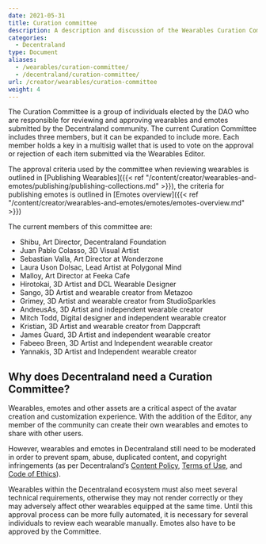 ```yaml
---
date: 2021-05-31
title: Curation committee
description: A description and discussion of the Wearables Curation Committee
categories:
  - Decentraland
type: Document
aliases:
  - /wearables/curation-committee/
  - /decentraland/curation-committee/
url: /creator/wearables/curation-committee
weight: 4
---
```


The Curation Committee is a group of individuals elected by the DAO who are responsible for reviewing and approving wearables and emotes submitted by the Decentraland community. The current Curation Committee includes three members, but it can be expanded to include more. Each member holds a key in a multisig wallet that is used to vote on the approval or rejection of each item submitted via the Wearables Editor.

The approval criteria used by the committee when reviewing wearables is outlined in [Publishing Wearables]({{< ref "/content/creator/wearables-and-emotes/publishing/publishing-collections.md" >}}), the criteria for publishing emotes is outlined in [Emotes overview]({{< ref "/content/creator/wearables-and-emotes/emotes/emotes-overview.md" >}})

The current members of this committee are:

- Shibu, Art Director, Decentraland Foundation
- Juan Pablo Colasso, 3D Visual Artist
- Sebastian Valla, Art Director at Wonderzone
- Laura Uson Dolsac, Lead Artist at Polygonal Mind
- Malloy, Art Director at Feeka Cafe
- Hirotokai, 3D Artist and DCL Wearable Designer
- Sango, 3D Artist and wearable creator from Metazoo
- Grimey, 3D Artist and wearable creator from StudioSparkles
- AndreusAs, 3D Artist and independent wearable creator
- Mitch Todd, Digital designer and independent wearable creator
- Kristian, 3D Artist and wearable creator from Dappcraft
- James Guard, 3D Artist and independent wearable creator
- Fabeeo Breen, 3D Artist and Independent wearable creator
- Yannakis, 3D Artist and Independent wearable creator


## Why does Decentraland need a Curation Committee?

Wearables, emotes and other assets are a critical aspect of the avatar creation and customization experience. With the addition of the Editor, any member of the community can create their own wearables and emotes to share with other users.

However, wearables and emotes in Decentraland still need to be moderated in order to prevent spam, abuse, duplicated content, and copyright infringements (as per Decentraland’s [Content Policy](https://decentraland.org/content), [Terms of Use](https://decentraland.org/terms), and [Code of Ethics](https://decentraland.org/ethics)).

Wearables within the Decentraland ecosystem must also meet several technical requirements, otherwise they may not render correctly or they may adversely affect other wearables equipped at the same time. Until this approval process can be more fully automated, it is necessary for several individuals to review each wearable manually. Emotes also have to be approved by the Committee.
